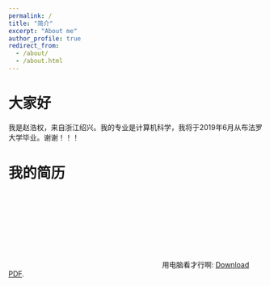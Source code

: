 ```yaml
---
permalink: /
title: "简介"
excerpt: "About me"
author_profile: true
redirect_from: 
  - /about/
  - /about.html
---
```


大家好
======
我是赵浩权，来自浙江绍兴。我的专业是计算机科学，我将于2019年6月从布法罗大学毕业。谢谢！！！

我的简历
======
<object data="https://zhaosec.github.io/zhaosec/files/HaoquanZhao.pdf" type="application/pdf" width="800px" height="1000px">
    <embed src="https://zhaosec.github.io/zhaosec/files/HaoquanZhao.pdf">
        用电脑看才行啊: <a href="https://zhaosec.github.io/zhaosec/files/HaoquanZhao.pdf">Download PDF</a>.</p>
    </embed>
</object>
